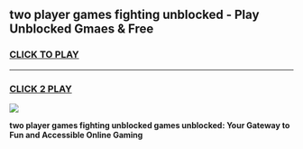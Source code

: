 
## two player games fighting unblocked - Play Unblocked Gmaes & Free
<h3>
<a href="https://premium.freeplayer.one?title=two_player_games_fighting_unblocked&ref=20F">CLICK TO PLAY</a></h3>
<hr>

<h3>
<a href="https://premium.freeplayer.one?title=two_player_games_fighting_unblocked&ref=20F">CLICK 2 PLAY</a>
  
</h3>

<a href="https://premium.freeplayer.one?title=two_player_games_fighting_unblocked&ref=20F/"><img src="https://clearcache.store/games.png"></a>


**two player games fighting unblocked games unblocked: Your Gateway to Fun and Accessible Online Gaming**
